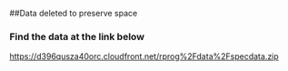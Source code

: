 
##Data deleted to preserve space
### Find the data at the link below

https://d396qusza40orc.cloudfront.net/rprog%2Fdata%2Fspecdata.zip